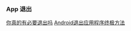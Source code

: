 ### App 退出
[你真的有必要退出吗](http://www.eoeandroid.com/blog-814017-34730.html)
[Android退出应用程序终极方法](http://www.cnblogs.com/mainroadlee/p/how_to_exit_android_application.html)